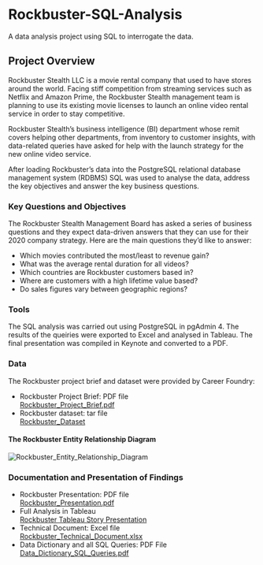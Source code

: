 # Rockbuster-SQL-Analysis
A data analysis project using SQL to interrogate the data.

## Project Overview
Rockbuster Stealth LLC is a movie rental company that used to have stores around the world. Facing stiff competition from streaming services such as Netflix and Amazon Prime, the Rockbuster Stealth management team is planning to use its existing movie licenses to launch an online video rental service in order to stay competitive.

Rockbuster Stealth’s business intelligence (BI) department whose remit covers helping other departments, from inventory to customer insights, with data-related queries have asked for help with the launch strategy for the new online video service.

After loading Rockbuster’s data into the PostgreSQL relational database management system (RDBMS) SQL was used to analyse the data, address the key objectives and answer the key business questions.

### Key Questions and Objectives
The Rockbuster Stealth Management Board has asked a series of business questions and they expect data-driven answers that they can use for their 2020 company strategy. Here are the main questions they’d like to answer:
* Which movies contributed the most/least to revenue gain?
* What was the average rental duration for all videos?
* Which countries are Rockbuster customers based in?
* Where are customers with a high lifetime value based?
* Do sales figures vary between geographic regions?

### Tools
The SQL analysis was carried out using PostgreSQL in pgAdmin 4.
The results of the queiries were exported to Excel and analysed in Tableau.
The final presentation was compiled in Keynote and converted to a PDF.

### Data
The Rockbuster project brief and dataset were provided by Career Foundry: <br>
* Rockbuster Project Brief: PDF file <br>
[Rockbuster_Project_Brief.pdf](https://github.com/eekevall/Rockbuster-SQL-Analysis/blob/main/Rockbuster_Project_Brief.pdf)
* Rockbuster dataset: tar file <br>
[Rockbuster_Dataset](https://github.com/eekevall/Rockbuster-SQL-Analysis/blob/main/Rockbuster_Dataset.tar)

#### The Rockbuster Entity Relationship Diagram
![Rockbuster_Entity_Relationship_Diagram](https://github.com/eekevall/Rockbuster-SQL-Analysis/blob/main/Rockbuster_Entity_Relationship_Diagram.jpg)

### Documentation and Presentation of Findings
* Rockbuster Presentation: PDF file <br>
[Rockbuster_Presentation.pdf](https://github.com/eekevall/Rockbuster-SQL-Analysis/blob/main/Rockbuster_Presentation.pdf)
* Full Analysis in Tableau <br>
[Rockbuster Tableau Story Presentation](https://public.tableau.com/app/profile/elsa2253/viz/RockbusterPresentation_16542002624370/Story1)
* Technical Document: Excel file <br> 
[Rockbuster_Technical_Document.xlsx](https://github.com/eekevall/Rockbuster-SQL-Analysis/blob/main/Rockbuster_Technical_Document_v1.0.xlsx)
* Data Dictionary and all SQL Queries: PDF File <br> 
[Data_Dictionary_SQL_Queries.pdf](https://github.com/eekevall/Rockbuster-SQL-Analysis/blob/main/Data_Dictionary_SQL_Queries_v1.0.pdf)
